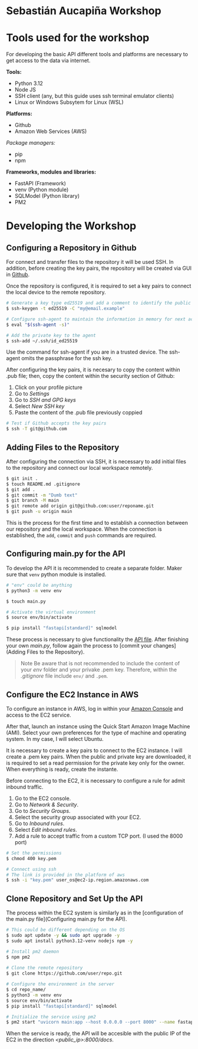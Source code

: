 
# Sebastián Aucapiña Workshop

# Tools used for the workshop
For developing the basic API different tools and platforms are necessary to get access to the data via internet.

**Tools:**
- Python 3.12
- Node JS
- SSH client (any, but this guide uses ssh terminal emulator clients)
- Linux or Windows Subsytem for Linux (WSL)

**Platforms:**
- Github
- Amazon Web Services (AWS)

*Package managers:*
- pip
- npm

**Frameworks, modules and libraries:**
- FastAPI (Framework)
- venv (Python module)
- SQLModel (Python library)
- PM2

# Developing the Workshop
## Configuring a Repository in Github
For connect and transfer files to the repository it will be used SSH. In addition, before creating the key pairs, the repository will be created via GUI in [Github](https://github.com).

Once the repository is configured, it is required to set a key pairs to connect the local device to the remote repository.

``` bash
# Generate a key type ed25519 and add a comment to identify the public key
$ ssh-keygen -t ed25519 -C "my@email.example"

# Configure ssh-agent to maintain the information in memory for next access to the EC2 instance
$ eval "$(ssh-agent -s)"

# Add the private key to the agent
$ ssh-add ~/.ssh/id_ed25519

``` 

Use the command for ssh-agent if you are in a trusted device. The ssh-agent omits the passphrase for the ssh key.

After configuring the key pairs, it is necesary to copy the content within .pub file; then, copy the content within the security section of Github:
1. Click on your profile picture
2. Go to *Settings*
3. Go to *SSH and GPG keys*
4. Select *New SSH key*
5. Paste the content of the .pub file previously coppied

``` bash
# Test if Github accepts the key pairs
$ ssh -T git@github.com
```

## Adding Files to the Repository
After configuring the connection via SSH, it is necessary to add initial files to the repository and connect our local workspace remotely.

``` bash
$ git init .
$ touch README.md .gitignore
$ git add .
$ git commit -m "Dumb text"
$ git branch -M main
$ git remote add origin git@github.com:user/reponame.git
$ git push -u origin main
```

This is the process for the first time and to establish a connection between our repository and the local workspace. When the connection is established, the `add`, `commit` and `push` commands are required. 

## Configuring main.py for the API

To develop the API it is recommended to create a separate folder. Maker sure that `venv` python module is installed.

``` bash
# "env" could be anything 
$ python3 -m venv env 

$ touch main.py

# Activate the virtual environment
$ source env/bin/activate

$ pip install "fastapi[standard]" sqlmodel
```

These process is necessary to give functionality the [API file](./main.py). After finishing your own *main.py*, follow again the process to [commit your changes](Adding Files to the Repository). 

> Note
> Be aware that is not recommended to include the content of your *env* folder and your privake .pem key.
> Therefore, within the *.gitignore* file include `env/` and `.pem`. 

## Configure the EC2 Instance in AWS
To configure an instance in AWS, log in within your [Amazon Console](https://aws.amazon.com/es/) and access to the EC2 service.

After that, launch an instance using the Quick Start Amazon Image Machine (AMI). Select your own preferences for the type of machine and operating system. In my case, I will select Ubuntu.

It is necessary to create a key pairs to connect to the EC2 instance. I will create a .pem key pairs. When the public and private key are downloaded, it is required to set a read permission for the private key only for the owner. When everything is ready, create the instante.

Before connecting to the EC2, it is necessary to configure a rule for admit inbound traffic.
1. Go to the EC2 console.
2. Go to *Network & Security*.
3. Go to *Security Groups*. 
4. Select the security group associated with your EC2.
5. Go to *Inbound rules*.
6. Select *Edit inbound rules*.
7. Add a rule to accept traffic from a custom TCP port. (I used the 8000 port)

``` bash
# Set the permissions
$ chmod 400 key.pem

# Connect using ssh
# The link is provided in the platform of aws
$ ssh -i "key.pem" user_os@ec2-ip.region.amazonaws.com
``` 

## Clone Repository and Set Up the API

The process within the EC2 system is similarly as in the [configuration of the main.py file](Configuring main.py for the API).  
``` bash
# This could be different depending on the OS
$ sudo apt update -y && sudo apt upgrade -y 
$ sudo apt install python3.12-venv nodejs npm -y

# Install pm2 daemon 
$ npm pm2
 
# Clone the remote repository
$ git clone https://github.com/user/repo.git

# Configure the environment in the server
$ cd repo_name/
$ python3 -m venv env
$ source env/bin/activate
$ pip install "fastapi[standard]" sqlmodel

# Initialize the service using pm2
$ pm2 start "uvicorn main:app --host 0.0.0.0 --port 8000" --name fastapi-app 
```
When the service is ready, the API will be accesible with the public IP of the EC2 in the direction *<public_ip>:8000/docs*. 
